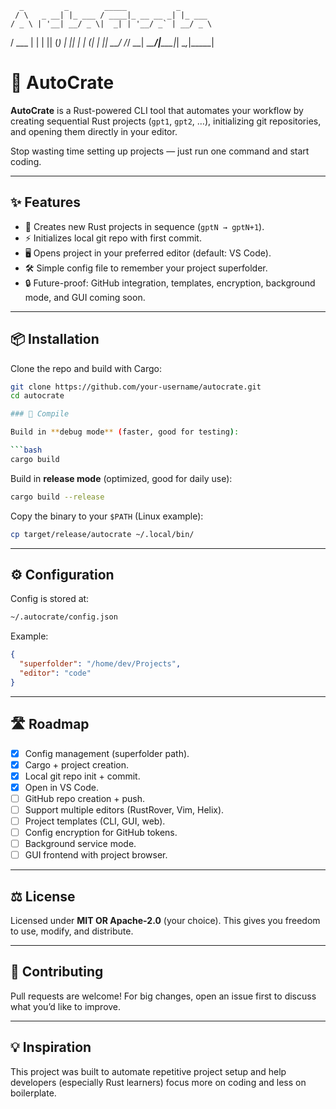       _         _        _____           _       
     / \   _ __| |_ ___ / ____|_ __ __ _| |_ ___ 
    / _ \ | '__| __/ _ \|  _| | '__/ _` | __/ _ \
   / ___ \| |  | || (_) | |___| | | (_| | ||  __/
  /_/   \_\_|   \__\___/|_____|_|  \__,_|\__\___|

# 🚀 AutoCrate

**AutoCrate** is a Rust-powered CLI tool that automates your workflow by creating sequential Rust projects (`gpt1`, `gpt2`, …), initializing git repositories, and opening them directly in your editor.  

Stop wasting time setting up projects — just run one command and start coding.  

---

## ✨ Features  

- 📂 Creates new Rust projects in sequence (`gptN → gptN+1`).  
- ⚡ Initializes local git repo with first commit.  
- 🖥️ Opens project in your preferred editor (default: VS Code).  
- 🛠️ Simple config file to remember your project superfolder.  
- 🔒 Future-proof: GitHub integration, templates, encryption, background mode, and GUI coming soon.  

---

## 📦 Installation  

Clone the repo and build with Cargo:  

```bash
git clone https://github.com/your-username/autocrate.git
cd autocrate

### 🔨 Compile

Build in **debug mode** (faster, good for testing):

```bash
cargo build
```

Build in **release mode** (optimized, good for daily use):

```bash
cargo build --release
```

Copy the binary to your `$PATH` (Linux example):

```bash
cp target/release/autocrate ~/.local/bin/
```

---

## ⚙️ Configuration

Config is stored at:

```bash
~/.autocrate/config.json
```

Example:

```json
{
  "superfolder": "/home/dev/Projects",
  "editor": "code"
}
```

---

## 🛣 Roadmap

* [x] Config management (superfolder path).
* [x] Cargo + project creation.
* [x] Local git repo init + commit.
* [x] Open in VS Code.
* [ ] GitHub repo creation + push.
* [ ] Support multiple editors (RustRover, Vim, Helix).
* [ ] Project templates (CLI, GUI, web).
* [ ] Config encryption for GitHub tokens.
* [ ] Background service mode.
* [ ] GUI frontend with project browser.

---

## ⚖️ License

Licensed under **MIT OR Apache-2.0** (your choice).
This gives you freedom to use, modify, and distribute.

---

## 🤝 Contributing

Pull requests are welcome! For big changes, open an issue first to discuss what you’d like to improve.

---

## 💡 Inspiration

This project was built to automate repetitive project setup and help developers (especially Rust learners) focus more on coding and less on boilerplate.

```
